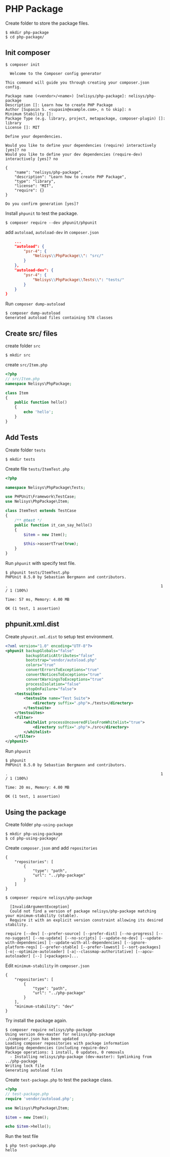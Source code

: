 # PHP Package

Create folder to store the package files.

```console
$ mkdir php-package
$ cd php-package/
```

## Init composer

```console
$ composer init

  Welcome to the Composer config generator

This command will guide you through creating your composer.json config.

Package name (<vendor>/<name>) [nelisys/php-package]: nelisys/php-package
Description []: Learn how to create PHP Package
Author [Supasin S. <supasin@example.com>, n to skip]: n
Minimum Stability []:
Package Type (e.g. library, project, metapackage, composer-plugin) []: library
License []: MIT

Define your dependencies.

Would you like to define your dependencies (require) interactively [yes]? no
Would you like to define your dev dependencies (require-dev) interactively [yes]? no

{
    "name": "nelisys/php-package",
    "description": "Learn how to create PHP Package",
    "type": "library",
    "license": "MIT",
    "require": {}
}

Do you confirm generation [yes]?
```

Install `phpunit` to test the package.

```console
$ composer require --dev phpunit/phpunit
```

add `autoload`, `autoload-dev` in `composer.json`

```json
    ...
    "autoload": {
        "psr-4": {
            "Nelisys\\PhpPackage\\": "src/"
        }
    },
    "autoload-dev": {
        "psr-4": {
            "Nelisys\\PhpPackage\\Tests\\": "tests/"
        }
    }
}
```

Run `composer dump-autoload`

```console
$ composer dump-autoload
Generated autoload files containing 578 classes
```

## Create src/ files

create folder `src`

```console
$ mkdir src
```

create `src/Item.php`

```php
<?php
// src/Item.php
namespace Nelisys\PhpPackage;

class Item
{
    public function hello()
    {
        echo 'hello';
    }
}
```

## Add Tests

Create folder `tests`

```console
$ mkdir tests
```

Create file `tests/ItemTest.php`

```php
<?php

namespace Nelisys\PhpPackage\Tests;

use PHPUnit\Framework\TestCase;
use Nelisys\PhpPackage\Item;

class ItemTest extends TestCase
{
    /** @test */
    public function it_can_say_hello()
    {
        $item = new Item();

        $this->assertTrue(true);
    }
}
```

Run `phpunit` with specify test file.

```console
$ phpunit tests/ItemTest.php
PHPUnit 8.5.0 by Sebastian Bergmann and contributors.

.                                                                   1 / 1 (100%)

Time: 57 ms, Memory: 4.00 MB

OK (1 test, 1 assertion)
```

## phpunit.xml.dist

Create `phpunit.xml.dist` to setup test environment.

```xml
<?xml version="1.0" encoding="UTF-8"?>
<phpunit backupGlobals="false"
         backupStaticAttributes="false"
         bootstrap="vendor/autoload.php"
         colors="true"
         convertErrorsToExceptions="true"
         convertNoticesToExceptions="true"
         convertWarningsToExceptions="true"
         processIsolation="false"
         stopOnFailure="false">
    <testsuites>
        <testsuite name="Test Suite">
            <directory suffix=".php">./tests</directory>
        </testsuite>
    </testsuites>
    <filter>
        <whitelist processUncoveredFilesFromWhitelist="true">
            <directory suffix=".php">./src</directory>
        </whitelist>
    </filter>
</phpunit>
```

Run `phpunit`

```console
$ phpunit
PHPUnit 8.5.0 by Sebastian Bergmann and contributors.

.                                                                   1 / 1 (100%)

Time: 20 ms, Memory: 4.00 MB

OK (1 test, 1 assertion)
```

## Using the package

Create folder `php-using-package`

```console
$ mkdir php-using-package
$ cd php-using-package/
```

Create `composer.json` and add `repositories`

```
{
    "repositories": [
        {
            "type": "path",
            "url": "../php-package"
        }
    ]
}
```

```console
$ composer require nelisys/php-package

  [InvalidArgumentException]
  Could not find a version of package nelisys/php-package matching your minimum-stability (stable).
  Require it with an explicit version constraint allowing its desired stability.

require [--dev] [--prefer-source] [--prefer-dist] [--no-progress] [--no-suggest] [--no-update] [--no-scripts] [--update-no-dev] [--update-with-dependencies] [--update-with-all-dependencies] [--ignore-platform-reqs] [--prefer-stable] [--prefer-lowest] [--sort-packages] [-o|--optimize-autoloader] [-a|--classmap-authoritative] [--apcu-autoloader] [--] [<packages>]...
```

Edit `minimum-stability` in `composer.json`

```console
{
    "repositories": [
        {
            "type": "path",
            "url": "../php-package"
        }
    ],
    "minimum-stability": "dev"
}
```

Try install the package again.

```console
$ composer require nelisys/php-package
Using version dev-master for nelisys/php-package
./composer.json has been updated
Loading composer repositories with package information
Updating dependencies (including require-dev)
Package operations: 1 install, 0 updates, 0 removals
  - Installing nelisys/php-package (dev-master): Symlinking from ../php-package
Writing lock file
Generating autoload files
```

Create `test-package.php` to test the package class.

```php
<?php
// test-package.php
require 'vendor/autoload.php';

use Nelisys\PhpPackage\Item;

$item = new Item();

echo $item->hello();
```

Run the test file

```console
$ php test-package.php
hello
```
